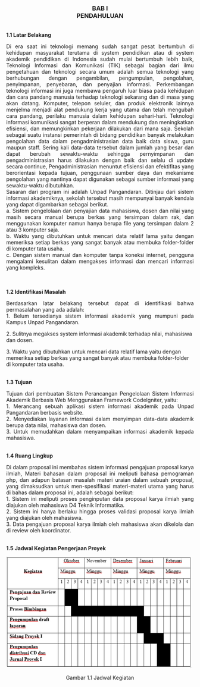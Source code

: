 <h3 align="center"> BAB I <br> 
PENDAHULUAN </h3>
<br>
<b>1.1	Latar Belakang </b>
<p align="justify">
Di era saat ini teknologi memang sudah sangat pesat bertumbuh di kehidupan masyarakat terutama di system pendidikan atau di system akademik pendidikan di Indonesia sudah mulai bertumbuh lebih baik, Teknologi Informasi dan Komunikasi (TIK) sebagai bagian dari ilmu pengetahuan dan teknologi secara umum adalah semua teknologi yang berhubungan dengan pengambilan, pengumpulan, pengolahan, penyimpanan, penyebaran, dan penyajian informasi. Perkembangan teknologi informasi ini juga membawa pengaruh luar biasa pada kehidupan dan cara pandang manusia terhadap teknologi sekarang dan di masa yang akan datang. Komputer, telepon seluler, dan produk elektronik lainnya menjelma menjadi alat pendukung kerja yang utama dan telah mengubah cara pandang, perilaku manusia dalam kehidupan sehari-hari. Teknologi informasi komunikasi sangat berperan dalam mendukung dan meningkatkan efisiensi, dan memungkinkan pekerjaan dilakukan dari mana saja. Sekolah sebagai suatu instansi pemerintah di bidang pendidikan banyak melakukan pengolahan data dalam pengadministrasian data baik data siswa, guru maupun staff. Sering kali data-data tersebut dalam jumlah yang besar dan dapat berubah sewaktu-waktu sehingga pernyimpanan dan pengadministrasian harus dilakukan dengan baik dan selalu di update secara continue, Pengadministrasian menuntut efisiensi dan efektifitas yang berorientasi kepada tujuan, penggunaan sumber daya dan mekanisme pengolahan yang nantinya dapat digunakan sebagai sumber informasi yang sewaktu-waktu dibutuhkan.<br>
Sasaran dari program ini adalah Unpad Pangandaran. Ditinjau dari sistem informasi akademiknya, sekolah tersebut masih mempunyai banyak kendala yang dapat digambarkan sebagai berikut.<br>
a.	Sistem pengelolaan dan penyajian data mahasiswa, dosen dan nilai yang masih secara manual berupa berkas yang tersimpan dalam rak, dan menggunakan komputer namun hanya berupa file yang tersimpan dalam 2 atau 3 komputer saja. <br>
b.	Waktu yang dibutuhkan untuk mencari data relatif lama yaitu dengan memeriksa setiap berkas yang sangat banyak atau membuka folder-folder di komputer tata usaha. <br>
c.	Dengan sistem manual dan komputer tanpa koneksi internet, pengguna mengalami kesulitan dalam mengakses informasi dan mencari informasi yang kompleks. <br>
<br>
</p>
<br>
<b>1.2	Identifikasi Masalah </b>
<p align="justify">
Berdasarkan latar belakang tersebut dapat di identifikasi bahwa permasalahan yang ada adalah:<br>
1.	Belum tersedianya sistem informasi akademik yang mumpuni pada Kampus Unpad Pangandaran.<p> 
2.	Sulitnya megakses system informasi akademik terhadap nilai, mahasiswa dan dosen.<p>
3.	Waktu yang dibutuhkan untuk mencari data relatif lama yaitu dengan memeriksa setiap berkas yang sangat banyak atau membuka folder-folder di komputer tata usaha.<p>
</p>
 
<br><b>1.3	Tujuan</b>
<p align="justify">
Tujuan dari pembuatan Sistem Perancangan Pengelolaan Sistem Informasi Akademik Berbasis Web Menggunakan Framework CodeIgniter, yaitu:<br>
1.	Merancang sebuah aplikasi sistem informasi akademik pada Unpad Pangandaran berbasis website. <br>
2.	Menyediakan layanan informasi dalam menyimpan data-data akademik berupa data nilai, mahasiswa dan dosen. <br>
3.	Untuk memudahkan dalam menyampaikan informasi akademik kepada mahasiswa. <br>
</p>
<br><b>1.4  Ruang Lingkup</b>
<p align="justify">
Di dalam proposal ini membahas sistem informasi pengajuan proposal karya ilmiah, Materi bahasan dalam proposal ini meliputi bahasa pemograman php, dan adapun batasan masalah materi uraian dalam sebuah proposal, yang dimaksudkan untuk men-spesifikasi materi-materi utama yang harus di bahas dalam proposal ini, adalah sebagai berikut:<br>
1.	Sistem ini meliputi proses penginputan data proposal karya ilmiah   yang diajukan oleh mahasiswa D4 Teknik Informatika. <br>
2.	Sistem ini hanya berlaku hingga proses validasi proposal karya ilmiah yang diajukan oleh mahasiswa. <br>
3.	Data pengajuan proposal karya ilmiah oleh mahasiswa akan dikelola dan di review oleh koordinator.
</p>
<br><b>1.5 Jadwal Kegiatan Pengerjaan Proyek</b>
<p>
<img src="https://github.com/SistemInformasiAkademik/Rancang-Bangun-Sistem-Informasi-Akademik-Unpad-Pangandaran-Berbasis-Web-Menggunakan-Framework-CI/blob/master/img/jawal%20p2.PNG" width="500" height="300">
</p>
<p align="center">Gambar 1.1 Jadwal Kegiatan</p>